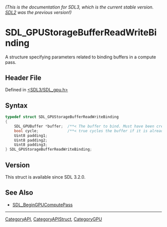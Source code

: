 ###### (This is the documentation for SDL3, which is the current stable version. [SDL2](https://wiki.libsdl.org/SDL2/) was the previous version!)
# SDL_GPUStorageBufferReadWriteBinding

A structure specifying parameters related to binding buffers in a compute pass.

## Header File

Defined in [<SDL3/SDL_gpu.h>](https://github.com/libsdl-org/SDL/blob/main/include/SDL3/SDL_gpu.h)

## Syntax

```c
typedef struct SDL_GPUStorageBufferReadWriteBinding
{
    SDL_GPUBuffer *buffer;  /**< The buffer to bind. Must have been created with SDL_GPU_BUFFERUSAGE_COMPUTE_STORAGE_WRITE. */
    bool cycle;             /**< true cycles the buffer if it is already bound. */
    Uint8 padding1;
    Uint8 padding2;
    Uint8 padding3;
} SDL_GPUStorageBufferReadWriteBinding;
```

## Version

This struct is available since SDL 3.2.0.

## See Also

- [SDL_BeginGPUComputePass](SDL_BeginGPUComputePass)

----
[CategoryAPI](CategoryAPI), [CategoryAPIStruct](CategoryAPIStruct), [CategoryGPU](CategoryGPU)

